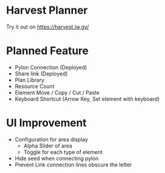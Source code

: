 # Harvest Planner
Try it out on https://harvest.iw.gy/

# Planned Feature
- Pylon Connection (Deployed)
- Share link (Deployed)
- Plan Library
- Resource Count
- Element Move / Copy / Cut / Paste
- Keyboard Shortcut (Arrow Key, Set element with keyboard)

# UI Improvement
- Configuration for area display
  - Alpha Slider of area
  - Toggle for each type of element
- Hide seed when connecting pylon
- Prevent Link connection lines obscure the letter
